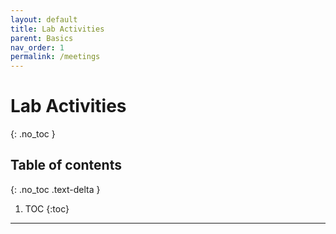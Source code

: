 ```yaml
---
layout: default
title: Lab Activities
parent: Basics
nav_order: 1
permalink: /meetings
---
```


# Lab Activities
{: .no_toc }

## Table of contents
{: .no_toc .text-delta }

1. TOC
{:toc}

---
